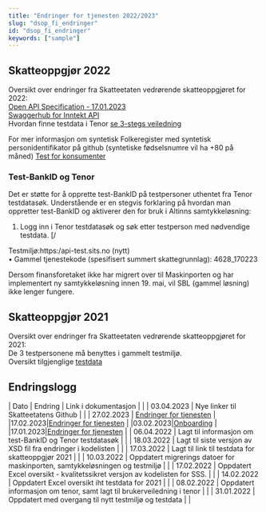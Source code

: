 ```yaml
---
title: "Endringer for tjenesten 2022/2023"
slug: "dsop_fi_endringer"
id: "dsop_fi_endringer"
keywords: ["sample"]
---
```


## Skatteoppgjør 2022

Oversikt over endringer fra Skatteetaten vedrørende skatteoppgjøret for 2022: <br  />
[Open API Specification - 17.01.2023](/assets/SpesifisertSummertSkattegrunnlagOAStypes.json) <br  />
[Swaggerhub for Inntekt API](https:/app.swaggerhub.com/apis/Skatteetaten_Deling/inntekt-api/1.0.0) <br  />
Hvordan finne testdata i Tenor [se 3-stegs veiledning](/assets/Skjermbilde_Tenor.PNG)

For mer informasjon om syntetisk Folkeregister med syntetisk personidentifikator på github (syntetiske fødselsnumre vil ha +80 på måned) [Test for konsumenter](https:/skatteetaten.github.io/folkeregisteret-api-dokumentasjon/test-for-konsumenter/)

### Test-BankID og Tenor

Det er støtte for å opprette test-BankID på testpersoner uthentet fra Tenor testdatasøk. Understående er en stegvis forklaring på hvordan man oppretter test-BankID og aktiverer den for bruk i Altinns samtykkeløsning:

1. Logg inn i Tenor testdatasøk og søk etter testperson med nødvendige testdata.
[/

Testmiljø:https:/api-test.sits.no (nytt) <br  />
•	Gammel tjenestekode (spesifisert summert skattegrunnlag): 4628_170223

Dersom finansforetaket ikke har migrert over til Maskinporten og har implementert ny samtykkeløsning innen 19. mai, vil SBL (gammel løsning) ikke lenger fungere.

## Skatteoppgjør 2021

Oversikt over endringer fra Skatteetaten vedrørende skatteoppgjøret for 2021: <br  /> De 3 testpersonene må benyttes i gammelt testmiljø. <br  />
Oversikt tilgjenglige [testdata](https:/skatteetaten.github.io/api-dokumentasjon/test/testmiljo#historiske-testdata-for-inntekt-og-skatteoppgj%C3%B8r)

## Endringslogg

| Dato | Endring | Link i dokumentasjon | |  | 03.04.2023 | Nye linker til Skatteetatens Github | |  | 27.02.2023 | [Endringer for tjenesten](https:/dokumentasjon.dsop.no/samtykkebasert-lanesoknad/dsop_sbl_endringer#skatteoppgj%C3%B8r-2022) |
|17.02.2023|[Endringer for tjenesten](https:/dokumentasjon.dsop.no/samtykkebasert-lanesoknad/dsop_sbl_endringer#skatteoppgj%C3%B8r-2022) |
|03.02.2023|[Onboarding](https:/dokumentasjon.dsop.no/samtykkebasert-lanesoknad/dsop_sbl_onboarding#registrering) |
|17.01.2023|[Endringer for tjenesten](https:/dokumentasjon.dsop.no/samtykkebasert-lanesoknad/dsop_sbl_endringer#skatteoppgj%C3%B8r-2022) |
| 06.04.2022 | Lagt til informasjon om test-BankID og Tenor testdatasøk |  | | 18.03.2022 | Lagt til siste versjon av XSD fil fra endringer i kodelisten |  | | 17.03.2022 | Lagt til link til testdata for skatteoppgjør 2021 |  | | 10.03.2022 | Oppdatert migrerings datoer for maskinporten, samtykkeløsningen og testmiljø |  | | 17.02.2022 | Oppdatert Excel oversikt - kvalitetssikret versjon av kodelisten for SSS. |  | | 14.02.2022 | Oppdatert Excel oversikt iht testdata for 2021 |  | | 08.02.2022 | Oppdatert informasjon om tenor, samt lagt til brukerveiledning i tenor |  | | 31.01.2022 | Oppdatert med overgang til nytt testmiljø og testdata |  |

